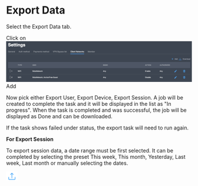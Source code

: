 # Export Data

Select the Export Data tab.  

Click on ![](../.gitbook/assets/image%20%288%29.png) Add

Now pick either Export User, Export Device, Export Session.  A job will be created to complete the task and it will be displayed in the list as "In progress".  When the task is completed and was successful, the job will be displayed as Done and can be downloaded.

If the task shows failed under status, the export task will need to run again.

**For Export Session** 

To export session data, a date range must be first selected. It can be completed by selecting the preset This week, This month, Yesterday, Last week, Last month or manually selecting the dates.

![](../.gitbook/assets/image%20%2814%29.png)

